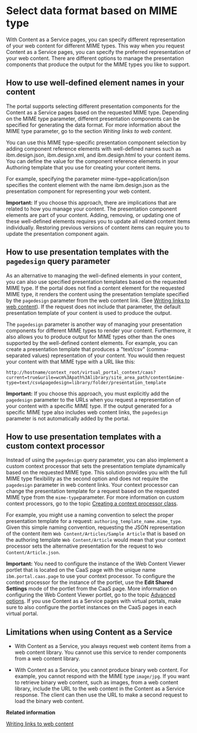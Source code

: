 # Select data format based on MIME type

With Content as a Service pages, you can specify different representation of your web content for different MIME types. This way when you request Content as a Service pages, you can specify the preferred representation of your web content. There are different options to manage the presentation components that produce the output for the MIME types you like to support.

## How to use well-defined element names in your content

The portal supports selecting different presentation components for the Content as a Service pages based on the requested MIME type. Depending on the MIME type parameter, different presentation components can be specified for generating the data format. For more information about the MIME type parameter, go to the section *Writing links to web content*.

You can use this MIME type-specific presentation component selection by adding component reference elements with well-defined names such as ibm.design.json, ibm.design.xml, and ibm.design.html to your content items. You can define the value for the component reference elements in your Authoring template that you use for creating your content items.

For example, specifying the parameter mime-type=application/json specifies the content element with the name ibm.design.json as the presentation component for representing your web content.

**Important:** If you choose this approach, there are implications that are related to how you manage your content. The presentation component elements are part of your content. Adding, removing, or updating one of these well-defined elements requires you to update all related content items individually. Restoring previous versions of content items can require you to update the presentation component again.

## How to use presentation templates with the `pagedesign` query parameter

As an alternative to managing the well-defined elements in your content, you can also use specified presentation templates based on the requested MIME type. If the portal does not find a content element for the requested MIME type, it renders the content using the presentation template specified by the `pagedesign` parameter from the web content link. \(See [Writing links to web content](wcm_dev_writing-links.md)\). If the request does not include that parameter, the default presentation template of your content is used to produce the output.

The `pagedesign` parameter is another way of managing your presentation components for different MIME types to render your content. Furthermore, it also allows you to produce output for MIME types other than the ones supported by the well-defined content elements. For example, you can create a presentation template that produces a "text/csv" \(comma-separated values\) representation of your content. You would then request your content with that MIME type with a URL like this:

`http://hostname/context_root/virtual_portal_context/caas?current=true&urile=wcm%3Apath%3Alibrary/site_area_path/content&mime-type=text/csv&pagedesign=library/folder/presentation_template`

**Important:** If you choose this approach, you must explicitly add the `pagedesign` parameter to the URLs when you request a representation of your content with a specific MIME type. If the output generated for a specific MIME type also includes web content links, the `pagedesign` parameter is not automatically added by the portal.

## How to use presentation templates with a custom context processor

Instead of using the `pagedesign` query parameter, you can also implement a custom context processor that sets the presentation template dynamically based on the requested MIME type. This solution provides you with the full MIME type flexibility as the second option and does not require the `pagedesign` parameter in web content links. Your context processor can change the presentation template for a request based on the requested MIME type from the `mime-type`parameter. For more information on custom context processors, go to the topic [Creating a context processor class](wcm_dev_api_context_processor.md).

For example, you might use a naming convention to select the proper presentation template for a request: `authoring_template_name.mime_type`. Given this simple naming convention, requesting the JSON representation of the content item `Web Content/Articles/Sample Article` that is based on the authoring template `Web Content/Article` would mean that your context processor sets the alternative presentation for the request to `Web Content/Article.json`.

**Important:** You need to configure the instance of the Web Content Viewer portlet that is located on the CaaS page with the unique name `ibm.portal.caas.page` to use your context processor. To configure the context processor for the instance of the portlet, use the **Edit Shared Settings** mode of the portlet from the CaaS page. More information on configuring the Web Content Viewer portlet, go to the topic [Advanced options](https://help.hcltechsw.com/digital-experience/8.5/panel_help/wcm_config_wcmviewer_hadv.html). If you use Content as a Service pages with virtual portals, make sure to also configure the portlet instances on the CaaS pages in each virtual portal.

## Limitations when using Content as a Service

-   With Content as a Service, you always request web content items from a web content library. You cannot use this service to render components from a web content library.

-   With Content as a Service, you cannot produce binary web content. For example, you cannot respond with the MIME type `image/jpg`. If you want to retrieve binary web content, such as images, from a web content library, include the URL to the web content in the Content as a Service response. The client can then use the URL to make a second request to load the binary web content.



**Related information**  


[Writing links to web content](../wcm/wcm_dev_writing-links.md)

